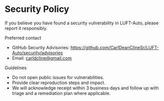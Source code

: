 # Security Policy

If you believe you have found a security vulnerability in LUFT-Auto, please report it responsibly.

Preferred contact
- GitHub Security Advisories: https://github.com/CarlDeanClineSr/LUFT-Auto/security/advisories
- Email: carldcline@gmail.com

Guidelines
- Do not open public issues for vulnerabilities.
- Provide clear reproduction steps and impact.
- We will acknowledge receipt within 3 business days and follow up with triage and a remediation plan where applicable.
